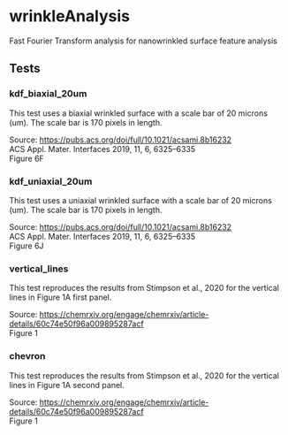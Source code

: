 # wrinkleAnalysis
Fast Fourier Transform analysis for nanowrinkled surface feature analysis

## Tests

### kdf_biaxial_20um

This test uses a biaxial wrinkled surface with a scale bar of 20 microns (um). The scale bar is 170 pixels in length.<br>

Source: https://pubs.acs.org/doi/full/10.1021/acsami.8b16232<br>
ACS Appl. Mater. Interfaces 2019, 11, 6, 6325–6335<br>
Figure 6F

### kdf_uniaxial_20um

This test uses a uniaxial wrinkled surface with a scale bar of 20 microns (um). The scale bar is 170 pixels in length.<br>

Source: https://pubs.acs.org/doi/full/10.1021/acsami.8b16232<br>
ACS Appl. Mater. Interfaces 2019, 11, 6, 6325–6335<br>
Figure 6J

### vertical_lines

This test reproduces the results from Stimpson et al., 2020 for the vertical lines in Figure 1A first panel.<br>

Source: https://chemrxiv.org/engage/chemrxiv/article-details/60c74e50f96a009895287acf<br>
Figure 1

### chevron

This test reproduces the results from Stimpson et al., 2020 for the vertical lines in Figure 1A second panel.<br>

Source: https://chemrxiv.org/engage/chemrxiv/article-details/60c74e50f96a009895287acf<br>
Figure 1

